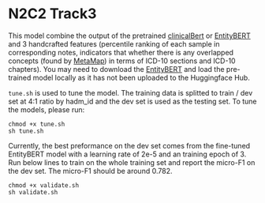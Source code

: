# N2C2 Track3

This model combine the output of the pretrained [clinicalBert](https://github.com/EmilyAlsentzer/clinicalBERT) or [EntityBERT](https://physionet.org/content/entity-bert/1.0.1/) and 3 handcrafted features (percentile ranking of each sample in corresponding notes, indicators that whether there is any overlapped concepts (found by [MetaMap](https://lhncbc.nlm.nih.gov/ii/tools/MetaMap.html)) in terms of ICD-10 sections and ICD-10 chapters). You may need to download the [EntityBERT](https://physionet.org/content/entity-bert/1.0.1/) and load the pre-trained model locally as it has not been uploaded to the Huggingface Hub.

`tune.sh` is used to tune the model. The training data is splitted to train / dev set at 4:1 ratio by hadm_id and the dev set is used as the testing set. To tune the models, please run:
```
chmod +x tune.sh
sh tune.sh
```
Currently, the best preformance on the dev set comes from the fine-tuned EntityBERT model with a learning rate of 2e-5 and an training epoch of 3. Run below lines to train on the whole training set and report the micro-F1 on the dev set. The micro-F1 should be around 0.782.
```
chmod +x validate.sh
sh validate.sh
```
